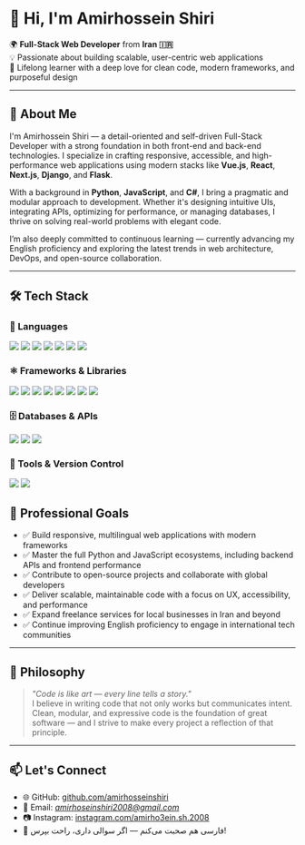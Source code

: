 # 👋 Hi, I'm Amirhossein Shiri

🌍 **Full-Stack Web Developer** from **Iran 🇮🇷**  
💡 Passionate about building scalable, user-centric web applications  
🚀 Lifelong learner with a deep love for clean code, modern frameworks, and purposeful design

---

## 🧠 About Me

I'm Amirhossein Shiri — a detail-oriented and self-driven Full-Stack Developer with a strong foundation in both front-end and back-end technologies. I specialize in crafting responsive, accessible, and high-performance web applications using modern stacks like **Vue.js**, **React**, **Next.js**, **Django**, and **Flask**.

With a background in **Python**, **JavaScript**, and **C#**, I bring a pragmatic and modular approach to development. Whether it's designing intuitive UIs, integrating APIs, optimizing for performance, or managing databases, I thrive on solving real-world problems with elegant code.

I’m also deeply committed to continuous learning — currently advancing my English proficiency and exploring the latest trends in web architecture, DevOps, and open-source collaboration.

---

## 🛠️ Tech Stack

### 📝 Languages  
<span>
  <img src="https://img.shields.io/badge/Python-3670A0?style=for-the-badge&logo=python&logoColor=white" />
  <img src="https://img.shields.io/badge/C%23-239120?style=for-the-badge&logo=c-sharp&logoColor=white" />
  <img src="https://img.shields.io/badge/HTML5-E34F26?style=for-the-badge&logo=html5&logoColor=white" />
  <img src="https://img.shields.io/badge/CSS3-1572B6?style=for-the-badge&logo=css3&logoColor=white" />
  <img src="https://img.shields.io/badge/JavaScript-F7DF1E?style=for-the-badge&logo=javascript&logoColor=black" />
  <img src="https://img.shields.io/badge/Sass-CC6699?style=for-the-badge&logo=sass&logoColor=white" />
  <img src="https://img.shields.io/badge/jQuery-0769AD?style=for-the-badge&logo=jquery&logoColor=white" />
</span>

### ⚛️ Frameworks & Libraries  
<span>
  <img src="https://img.shields.io/badge/Vue.js-4FC08D?style=for-the-badge&logo=vue.js&logoColor=white" />
  <img src="https://img.shields.io/badge/Nuxt.js-00C58E?style=for-the-badge&logo=nuxtdotjs&logoColor=white" />
  <img src="https://img.shields.io/badge/React-20232A?style=for-the-badge&logo=react&logoColor=61DAFB" />
  <img src="https://img.shields.io/badge/Next.js-000000?style=for-the-badge&logo=nextdotjs&logoColor=white" />
  <img src="https://img.shields.io/badge/Django-092E20?style=for-the-badge&logo=django&logoColor=white" />
  <img src="https://img.shields.io/badge/Flask-000000?style=for-the-badge&logo=flask&logoColor=white" />
  <img src="https://img.shields.io/badge/Bootstrap-7952B3?style=for-the-badge&logo=bootstrap&logoColor=white" />
  <img src="https://img.shields.io/badge/TailwindCSS-06B6D4?style=for-the-badge&logo=tailwind-css&logoColor=white" />
</span>

### 🗄️ Databases & APIs  
<span>
  <img src="https://img.shields.io/badge/MySQL-4479A1?style=for-the-badge&logo=mysql&logoColor=white" />
  <img src="https://img.shields.io/badge/MongoDB-47A248?style=for-the-badge&logo=mongodb&logoColor=white" />
  <img src="https://img.shields.io/badge/GraphQL-E10098?style=for-the-badge&logo=graphql&logoColor=white" />
</span>

### 🧰 Tools & Version Control  
<span>
  <img src="https://img.shields.io/badge/Git-F05032?style=for-the-badge&logo=git&logoColor=white" />
  <img src="https://img.shields.io/badge/GitHub-181717?style=for-the-badge&logo=github&logoColor=white" />
</span>


## 🎯 Professional Goals

- ✅ Build responsive, multilingual web applications with modern frameworks  
- ✅ Master the full Python and JavaScript ecosystems, including backend APIs and frontend performance  
- ✅ Contribute to open-source projects and collaborate with global developers  
- ✅ Deliver scalable, maintainable code with a focus on UX, accessibility, and performance  
- ✅ Expand freelance services for local businesses in Iran and beyond  
- ✅ Continue improving English proficiency to engage in international tech communities

---

## 💬 Philosophy

> *"Code is like art — every line tells a story."*  
I believe in writing code that not only works but communicates intent. Clean, modular, and expressive code is the foundation of great software — and I strive to make every project a reflection of that principle.

---

## 📫 Let's Connect

- 🌐 GitHub: [github.com/amirhosseinshiri](https://github.com/amirho3einshiri)  
- 📧 Email: *amirhoseinshiri2008@gmail.com*  
- 📷 Instagram: [instagram.com/amirho3ein.sh.2008](https://instagram.com/amirho3ein.sh.2008)  
- 💬 فارسی هم صحبت می‌کنم — اگر سوالی داری، راحت بپرس!
